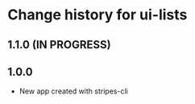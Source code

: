 # Change history for ui-lists

## 1.1.0 (IN PROGRESS)


## 1.0.0

* New app created with stripes-cli
